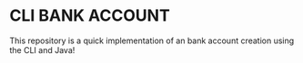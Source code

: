 # CLI BANK ACCOUNT

This repository is a quick implementation of an bank account creation using the CLI and Java!
